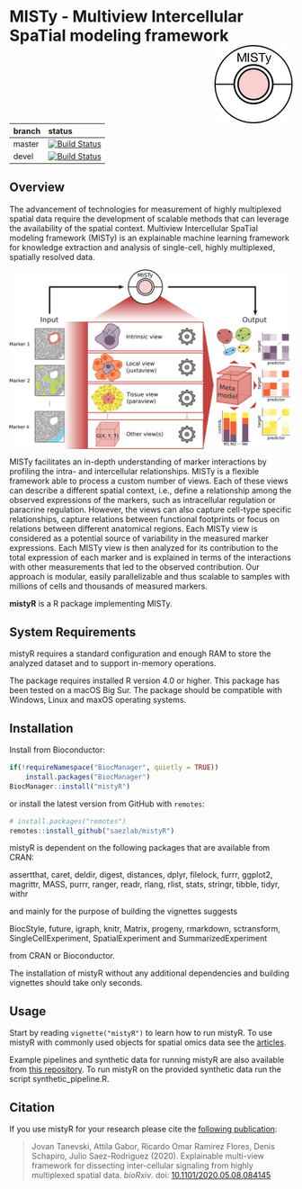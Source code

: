 # MISTy - **M**ultiview **I**ntercellular **S**pa**T**ial modeling framework <img src="man/figures/logo.png" align="right" height="139">

<!-- badges: start -->

| branch | status                                                       |
| :----- | :----------------------------------------------------------- |
| master | [![Build Status](https://travis-ci.org/saezlab/mistyR.svg?branch=master)](https://travis-ci.org/saezlab/mistyR) |
| devel  | [![Build Status](https://travis-ci.org/saezlab/mistyR.svg?branch=devel)](https://travis-ci.org/saezlab/mistyR) |

<!-- badges: end -->

## Overview

The advancement of technologies for measurement of highly multiplexed spatial data require the development of scalable methods that can leverage the availability of the spatial context. Multiview Intercellular SpaTial modeling framework (MISTy) is an explainable machine learning framework for knowledge extraction and analysis of single-cell, highly multiplexed, spatially resolved data.

<img src="man/figures/graphical_abstract.png" align="center" width="800">

MISTy facilitates an in-depth understanding of marker interactions by profiling the intra- and intercellular relationships. MISTy is a flexible framework able to process a custom number of views. Each of these views can describe a different spatial context, i.e., define a relationship among the observed expressions of the markers, such as intracellular regulation or paracrine regulation. However, the views can also capture cell-type specific relationships, capture relations between functional footprints or focus on relations between different anatomical regions. Each MISTy view is considered as a potential source of variability in the measured marker expressions. Each MISTy view is then analyzed for its contribution to the total expression of each marker and is explained in terms of the interactions with other measurements that led to the observed contribution. Our approach is modular, easily parallelizable and thus scalable to samples with millions of cells and thousands of measured markers.

**mistyR** is a R package implementing MISTy.


## System Requirements

mistyR requires a standard configuration and enough RAM to store the analyzed dataset and to support in-memory operations.

The package requires installed R version 4.0 or higher. This package has been tested on a macOS Big Sur. The package should be compatible with Windows, Linux and maxOS operating systems.


## Installation

Install from Bioconductor:

```r
if(!requireNamespace("BiocManager", quietly = TRUE))
    install.packages("BiocManager")
BiocManager::install("mistyR")

```

or install the latest version from GitHub with `remotes`:

```r
# install.packages("remotes")
remotes::install_github("saezlab/mistyR")

```


mistyR is dependent on the following packages that are available from CRAN:

assertthat, caret, deldir, digest, distances, dplyr, filelock, furrr, ggplot2,
magrittr, MASS, purrr, ranger, readr, rlang, rlist, stats, stringr, tibble,
tidyr, withr

and mainly for the purpose of building the vignettes suggests 

BiocStyle, future, igraph, knitr, Matrix, progeny, rmarkdown, sctransform, SingleCellExperiment, SpatialExperiment and SummarizedExperiment 

from CRAN or Bioconductor.

The installation of mistyR without any additional dependencies and building vignettes should take only seconds.

## Usage

Start by reading `vignette("mistyR")` to learn how to run mistyR. To use mistyR with commonly used objects for spatial omics data see the [articles](https://saezlab.github.io/mistyR/articles/).

Example pipelines and synthetic data for running mistyR are also available from [this repository](https://github.com/saezlab/misty_pipelines). To run mistyR on the provided synthetic data run the script synthetic_pipeline.R.

## Citation
If you use mistyR for your research please cite the [following publication](https://doi.org/10.1101/2020.05.08.084145): 

> Jovan Tanevski, Attila Gabor, Ricardo Omar Ramirez Flores, Denis Schapiro, Julio Saez-Rodriguez (2020). Explainable multi-view framework for dissecting inter-cellular signaling from highly multiplexed spatial data. *bioRxiv*. doi: [10.1101/2020.05.08.084145](https://doi.org/10.1101/2020.05.08.084145)